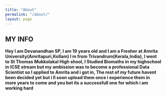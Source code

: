 ```yaml
---
title: "About"
permalink: "/about/"
layout: page
---
```


## MY INFO
 
 **Hey I am Devanandhan SP, I am 19 years old and I am a Fresher at Amrita University(Amritapuri,Kollam)
    I m from Trivandrum(Kerala,India), I went to St Thomas Mukkolakal High shool, 
    I Studied Biomaths in my highschool in ICSE stream  but my ambission was to become a professional Data Scientist so I applied to Amrita and i got in,
     The rest of my future havent been decided yet but i ll soon upload them once i experience them in more years to come and you bet its a successfull one for
     which i am working hard**
